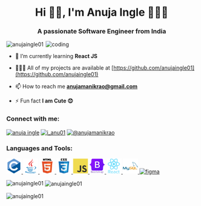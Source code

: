 <h1 align="center">Hi 👋🏻, I'm Anuja Ingle 🙋🏻‍♀️</h1>
<h3 align="center">A passionate Software Engineer from India</h3>

<img align="right" alt="coding" width="400" src="https://cdn.dribbble.com/users/1857592/screenshots/3848396/character-typing.gif">


<p align="left"> <img src="https://komarev.com/ghpvc/?username=anujaingle01&label=Profile%20views&color=0e75b6&style=flat" alt="anujaingle01" /> </p>

- 🌱 I’m currently learning **React JS**

- 👩🏻‍💻 All of my projects are available at [https://github.com/anujaingle01](https://github.com/anujaingle01)

- 📫 How to reach me **anujamanikrao@gmail.com**

- ⚡ Fun fact **I am Cute 😊**

<h3 align="left">Connect with me:</h3>
<p align="left">
<a href="https://linkedin.com/in/anuja-ingle" target="blank"><img align="center" src="https://raw.githubusercontent.com/rahuldkjain/github-profile-readme-generator/master/src/images/icons/Social/linked-in-alt.svg" alt="anuja ingle" height="30" width="40" /></a>
<a href="https://instagram.com/i_anu01" target="blank"><img align="center" src="https://raw.githubusercontent.com/rahuldkjain/github-profile-readme-generator/master/src/images/icons/Social/instagram.svg" alt="i_anu01" height="30" width="40" /></a>
<a href="https://www.hackerrank.com/anujamanikrao" target="blank"><img align="center" src="https://raw.githubusercontent.com/rahuldkjain/github-profile-readme-generator/master/src/images/icons/Social/hackerrank.svg" alt="@anujamanikrao" height="30" width="40" /></a>
</p>

<h3 align="left">Languages and Tools:</h3>
<p align="left"> <a href="https://www.geeksforgeeks.org/c-programming-language/" target="_blank" rel="noreferrer"> <img src="https://raw.githubusercontent.com/devicons/devicon/master/icons/c/c-original.svg" alt="c" width="40" height="40"/> </a> <a href="https://www.w3schools.com/java/" target="_blank" rel="noreferrer"> <img src="https://raw.githubusercontent.com/devicons/devicon/master/icons/java/java-original.svg" alt="java" width="40" height="40"/> </a> <a href="https://www.w3schools.com/html/default.asp" target="_blank" rel="noreferrer"> <img src="https://raw.githubusercontent.com/devicons/devicon/master/icons/html5/html5-original-wordmark.svg" alt="html5" width="40" height="40"/> </a> <a href="https://www.w3schools.com/css/" target="_blank" rel="noreferrer"> <img src="https://raw.githubusercontent.com/devicons/devicon/master/icons/css3/css3-original-wordmark.svg" alt="css3" width="40" height="40"/> </a> <a href="https://developer.mozilla.org/en-US/docs/Web/JavaScript" target="_blank" rel="noreferrer"> <img src="https://raw.githubusercontent.com/devicons/devicon/master/icons/javascript/javascript-original.svg" alt="javascript" width="40" height="40"/> </a>
<a href="https://getbootstrap.com/" target="_blank" rel="noreferrer"> <img src="https://raw.githubusercontent.com/devicons/devicon/master/icons/bootstrap/bootstrap-original-wordmark.svg" alt="bootstrap" width="40" height="40"/> </a> <a href="https://react.dev/" target="_blank" rel="noreferrer"> <img src="https://raw.githubusercontent.com/devicons/devicon/master/icons/react/react-original-wordmark.svg" alt="react" width="40" height="40"/> </a>  <a href="https://www.w3schools.com/mysql/default.asp" target="_blank" rel="noreferrer"> <img src="https://raw.githubusercontent.com/devicons/devicon/master/icons/mysql/mysql-original-wordmark.svg" alt="mysql" width="40" height="40"/> </a> <a href="https://www.figma.com/" target="_blank" rel="noreferrer"> <img src="https://www.vectorlogo.zone/logos/figma/figma-icon.svg" alt="figma" width="40" height="40"/> </a> </p>

<p><img align="left" src="https://github-readme-stats.vercel.app/api/top-langs?username=anujaingle01&show_icons=true&locale=en&layout=compact" alt="anujaingle01" /></p>

<p>&nbsp;<img align="center" src="https://github-readme-stats.vercel.app/api?username=anujaingle01&show_icons=true&locale=en" alt="anujaingle01" /></p>

<p><img align="center" src="https://github-readme-streak-stats.herokuapp.com/?user=anujaingle01&" alt="anujaingle01" /></p>
